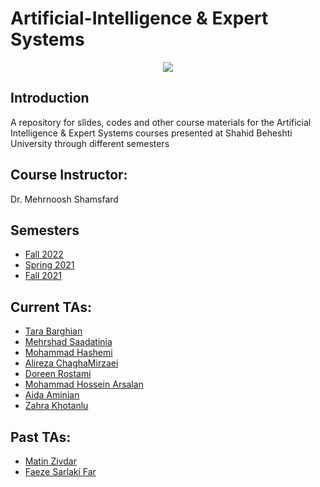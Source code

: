 # Artificial-Intelligence & Expert Systems

<p align="center">
  <img src="https://github.com/SBU-CE/Artificial-Intelligence/blob/main/images/course-logo.jpg">	
</p>

## Introduction

A repository for slides, codes and other course materials for the Artificial Intelligence & Expert Systems courses presented at Shahid Beheshti University through different semesters

## Course Instructor:
Dr. Mehrnoosh Shamsfard

## Semesters
* [Fall 2022](https://github.com/SBU-CE/Artificial-Intelligence/tree/main/2022%20-%20Fall)
* [Spring 2021](https://github.com/SBU-CE/Artificial-Intelligence/tree/main/2022%20-%20Spring)
* [Fall 2021](https://github.com/SBU-CE/Artificial-Intelligence/tree/main/2021%20-%20Fall)


## Current TAs:
* [Tara Barghian](https://github.com/taraBarghian)
* [Mehrshad Saadatinia](https://github.com/mehrshad-sdtn)
* [Mohammad Hashemi](https://github.com/mohammadhashemii)
* [Alireza ChaghaMirzaei](https://github.com/achm25)
* [Doreen Rostami](https://github.com/DorreenRostami)
* [Mohammad Hossein Arsalan](https://github.com/ARSERLIN)
* [Aida Aminian](https://github.com/aidaaminian)
* [Zahra Khotanlu](https://github.com/zkhotanlou)

## Past TAs:
* [Matin Zivdar](https://github.com/zivdar001matin)
* [Faeze Sarlaki Far](https://github.com/faezesarlakifar)
   

